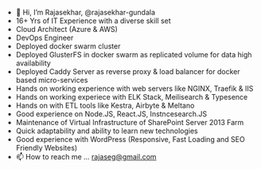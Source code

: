 - 👋 Hi, I’m Rajasekhar, @rajasekhar-gundala
- 16+ Yrs of IT Experience with a diverse skill set
- Cloud Architect (Azure & AWS)
- DevOps Engineer
- Deployed docker swarm cluster
- Deployed GlusterFS in docker swarm as replicated volume for data high availability
- Deployed Caddy Server as reverse proxy & load balancer for docker based micro-services
- Hands on working experience with web servers like NGINX, Traefik & IIS
- Hands on working experiece with ELK Stack, Meilisearch & Typesence
- Hands on with ETL tools like Kestra, Airbyte & Meltano
- Good experience on Node.JS, React.JS, Instncesearch.JS
- Maintenance of Virtual Infrastructure of SharePoint Server 2013 Farm
- Quick adaptability and ability to learn new technologies
- Good experience with WordPress (Responsive, Fast Loading and SEO Friendly Websites)
- 📫 How to reach me ... rajaseg@gmail.com

<!---
rajaseg/rajaseg is a ✨ special ✨ repository because its `README.md` (this file) appears on your GitHub profile.
You can click the Preview link to take a look at your changes.
--->
